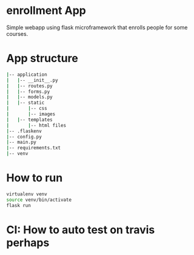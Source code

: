 # enrollment App

Simple webapp using flask microframework that enrolls people for some courses.

# App structure
```bash
|-- application
|   |-- __init__.py
|   |-- routes.py
|   |-- forms.py
|   |-- models.py
|   |-- static
|       |-- css
|       |-- images
|   |-- templates
|       |-- html files
|-- .flaskenv
|-- config.py
|-- main.py
|-- requirements.txt
|-- venv
```

# How to run
```bash
virtualenv venv
source venv/bin/activate
flask run
```


# CI: How to auto test on travis perhaps